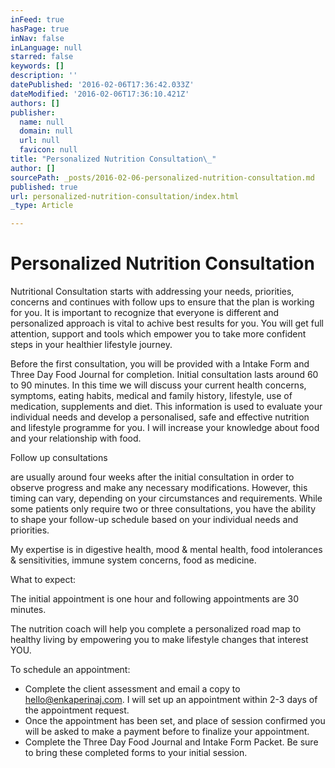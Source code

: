 ```yaml
---
inFeed: true
hasPage: true
inNav: false
inLanguage: null
starred: false
keywords: []
description: ''
datePublished: '2016-02-06T17:36:42.033Z'
dateModified: '2016-02-06T17:36:10.421Z'
authors: []
publisher:
  name: null
  domain: null
  url: null
  favicon: null
title: "Personalized Nutrition Consultation\_"
author: []
sourcePath: _posts/2016-02-06-personalized-nutrition-consultation.md
published: true
url: personalized-nutrition-consultation/index.html
_type: Article

---
```

# Personalized Nutrition Consultation 

Nutritional Consultation starts with addressing your needs, priorities, concerns and continues with follow ups to ensure that the plan is working for you. It is important to recognize that everyone is different and personalized approach is vital to achive best results for you. You will get full attention, support and tools which empower you to take more confident steps in your healthier lifestyle journey.

Before the first consultation, you will be provided with a Intake Form and Three Day Food Journal for completion. Initial consultation lasts around 60 to 90 minutes. In this time we will discuss your current health concerns, symptoms, eating habits, medical and family history, lifestyle, use of medication, supplements and diet. This information is used to evaluate your individual needs and develop a personalised, safe and effective nutrition and lifestyle programme for you. I will increase your knowledge about food and your relationship with food.

Follow up consultations

are usually around four weeks after the initial consultation in order to observe progress and make any necessary modifications. However, this timing can vary, depending on your circumstances and requirements. While some patients only require two or three consultations, you have the ability to shape your follow-up schedule based on your individual needs and priorities.

My expertise is in digestive health, mood & mental health, food intolerances & sensitivities, immune system concerns, food as medicine. 

What to expect:

The initial appointment is one hour and following appointments are 30 minutes.

The nutrition coach will help you complete a personalized road map to healthy living by empowering you to make lifestyle changes that interest YOU.

To schedule an appointment:

* Complete the client assessment and email a copy to hello@enkaperinaj.com. I will set up an appointment within 2-3 days of the appointment request.
* Once the appointment has been set, and place of session confirmed you will be asked to make a payment before to finalize your appointment.
* Complete the Three Day Food Journal and Intake Form Packet. Be sure to bring these completed forms to your initial session.